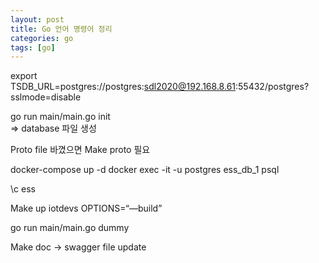 ```yaml
---
layout: post
title: Go 언어 명령어 정리
categories: go
tags: [go]
---
```



export TSDB_URL=postgres://postgres:sdl2020@192.168.8.61:55432/postgres?sslmode=disable


go run main/main.go init   
=> database 파일 생성

Proto file 바꼈으면 
Make proto 
필요


docker-compose up -d
docker exec -it -u postgres ess_db_1 psql


\c ess

Make up iotdevs OPTIONS=“—build”

go run main/main.go dummy

Make doc -> swagger file update